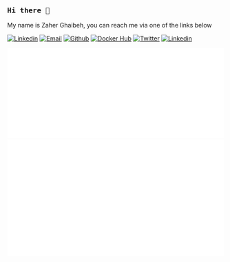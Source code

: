 ### <samp>Hi there 👋 </samp>

My name is Zaher Ghaibeh, you can reach me via one of the links below

[![Linkedin](https://img.shields.io/badge/My%20Blog-f9197f?logo=blogstatic&logoColor=white)](https://zaher.dev/blog/)
[![Email](https://img.shields.io/badge/Email-155d96?logo=Gmail&logoColor=white)](&#109;&#97;&#105;&#108;&#116;&#111;&#58;&#122;&#97;&#104;&#101;&#114;&#64;&#122;&#97;&#104;&#101;&#114;&#46;&#100;&#101;&#118;)
[![Github](https://img.shields.io/badge/Github-000000?logo=github&logoColor=white)](https://github.com/zaherg)
[![Docker Hub](https://img.shields.io/badge/Docker-309cef?logo=docker&logoColor=white)](https://hub.docker.com/u/zaherg)
[![Twitter](https://img.shields.io/badge/Twitter-1DA1F2?logo=x&logoColor=white)](https://twitter.com/zaherg)
[![Linkedin](https://img.shields.io/badge/LinkedIn-0077B5?logo=linkedin&logoColor=white)](https://linkedin.com/in/zaherg/)

![](assets/images/iso_calender.svg) ![](assets/images/issue_pr_lang.svg) 
